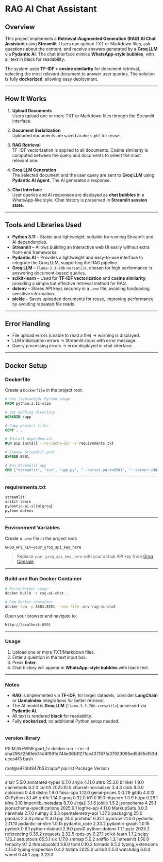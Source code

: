 

# RAG AI Chat Assistant

## Overview

This project implements a **Retrieval-Augmented Generation (RAG) AI Chat Assistant** using **Streamlit**. Users can upload TXT or Markdown files, ask questions about the content, and receive answers generated by a **Groq LLM** via **Pydantic AI**. The chat interface mimics **WhatsApp-style bubbles**, with all text in black for readability.

The system uses **TF-IDF + cosine similarity** for document retrieval, selecting the most relevant document to answer user queries. The solution is fully **dockerized**, allowing easy deployment.

---

## How It Works

1. **Upload Documents**  
   Users upload one or more TXT or Markdown files through the Streamlit interface.

2. **Document Serialization**  
   Uploaded documents are saved as `docs.pkl` for reuse.

3. **RAG Retrieval**  
   TF-IDF vectorization is applied to all documents. Cosine similarity is computed between the query and documents to select the most relevant one.

4. **Groq LLM Generation**  
   The selected document and the user query are sent to **Groq LLM** using **Pydantic AI Agent**. The AI generates a response.

5. **Chat Interface**  
   User queries and AI responses are displayed as **chat bubbles** in a WhatsApp-like style. Chat history is preserved in **Streamlit session state**.

---

## Tools and Libraries Used

- **Python 3.11** – Stable and lightweight, suitable for running Streamlit and AI dependencies.  
- **Streamlit** – Allows building an interactive web UI easily without extra front-end frameworks.  
- **Pydantic AI** – Provides a lightweight and easy-to-use interface to integrate the Groq LLM, supporting the RAG pipeline.  
- **Groq LLM** – `llama-3.3-70b-versatile`, chosen for high performance in answering document-based queries.  
- **scikit-learn** – Used for **TF-IDF vectorization** and **cosine similarity**, providing a simple but effective retrieval method for RAG.  
- **dotenv** – Stores API keys securely in a `.env` file, avoiding hardcoding sensitive information.  
- **pickle** – Saves uploaded documents for reuse, improving performance by avoiding repeated file reads.

---

## Error Handling

- File upload errors (unable to read a file) → warning is displayed.  
- LLM initialization errors → Streamlit stops with error message.  
- Query processing errors → error displayed in chat interface.  

---

## Docker Setup

### Dockerfile

Create a `Dockerfile` in the project root:

```dockerfile
# Use lightweight Python image
FROM python:3.11-slim

# Set working directory
WORKDIR /app

# Copy project files
COPY . .

# Install dependencies
RUN pip install --no-cache-dir -r requirements.txt

# Expose Streamlit port
EXPOSE 8501

# Run Streamlit app
CMD ["streamlit", "run", "app.py", "--server.port=8501", "--server.address=0.0.0.0"]
````

---

### requirements.txt

```txt
streamlit
scikit-learn
pydantic-ai-slim[groq]
python-dotenv
```

---

### Environment Variables

Create a `.env` file in the project root:

```env
GROQ_API_KEY=your_groq_api_key_here
```

> Replace `your_groq_api_key_here` with your actual API key from [Groq Console](https://console.groq.com/keys).

---

### Build and Run Docker Container

```bash
# Build Docker image
docker build -t rag-ai-chat .

# Run Docker container
docker run -p 8501:8501 --env-file .env rag-ai-chat
```

Open your browser and navigate to:

```
http://localhost:8501
```

---

### Usage

1. Upload one or more TXT/Markdown files.
2. Enter a question in the text input box.
3. Press **Enter**.
4. Chat history will appear in **WhatsApp-style bubbles** with black text.

---

### Notes

* **RAG** is implemented via **TF-IDF**; for larger datasets, consider **LangChain** or **LlamaIndex** integrations for better retrieval.
* The AI model is **Groq LLM** (`llama-3.3-70b-versatile`) accessed via **Pydantic AI**.
* All text is rendered **black** for readability.
* Fully **dockerized**; no additional Python setup needed.


```

```

### version library

PS M:\NEWME\part_1> docker run --rm -it sha256:f256feb74d4f991d744e06fd127fce437167fa07923095ed5d55e153decee4f3 bash
>> 
root@e974bf847b53:/app# pip list
Package                   Version
------------------------- -----------
altair                    5.5.0
annotated-types           0.7.0
anyio                     4.11.0
attrs                     25.3.0
blinker                   1.9.0
cachetools                6.2.0
certifi                   2025.10.5
charset-normalizer        3.4.3
click                     8.3.0
colorama                  0.4.6
distro                    1.9.0
faiss-cpu                 1.12.0
genai-prices              0.0.29
gitdb                     4.0.12
GitPython                 3.1.45
griffe                    1.14.0
groq                      0.32.0
h11                       0.16.0
httpcore                  1.0.9
httpx                     0.28.1
idna                      3.10
importlib_metadata        8.7.0
Jinja2                    3.1.6
joblib                    1.5.2
jsonschema                4.25.1
jsonschema-specifications 2025.9.1
logfire-api               4.11.0
MarkupSafe                3.0.3
narwhals                  2.7.0
numpy                     2.3.3
opentelemetry-api         1.37.0
packaging                 25.0
pandas                    2.3.3
pillow                    11.3.0
pip                       24.0
protobuf                  6.32.1
pyarrow                   21.0.0
pydantic                  2.11.10
pydantic-ai-slim          1.0.15
pydantic_core             2.33.2
pydantic-graph            1.0.15
pydeck                    0.9.1
python-dateutil           2.9.0.post0
python-dotenv             1.1.1
pytz                      2025.2
referencing               0.36.2
requests                  2.32.5
rpds-py                   0.27.1
scikit-learn              1.7.2
scipy                     1.16.2
setuptools                65.5.1
six                       1.17.0
smmap                     5.0.2
sniffio                   1.3.1
streamlit                 1.50.0
tenacity                  9.1.2
threadpoolctl             3.6.0
toml                      0.10.2
tornado                   6.5.2
typing_extensions         4.15.0
typing-inspection         0.4.2
tzdata                    2025.2
urllib3                   2.5.0
watchdog                  6.0.0
wheel                     0.45.1
zipp                      3.23.0


```


